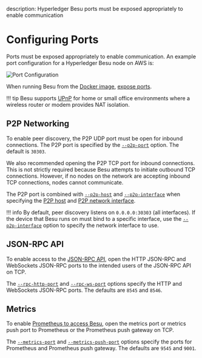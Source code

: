 description: Hyperledger Besu ports must be exposed appropriately to enable communication
<!--- END of page meta data -->

# Configuring Ports 

Ports must be exposed appropriately to enable communication. An example port configuration for a 
Hyperledger Besu node on AWS is: 
                                     
![Port Configuration](../../images/PortConfiguration.png)

When running Besu from the [Docker image](../Get-Started/Run-Docker-Image.md), [expose ports](../Get-Started/Run-Docker-Image.md#exposing-ports). 

!!! tip 
    Besu supports [UPnP](Using-UPnP.md) for home or small office environments where a wireless router 
    or modem provides NAT isolation. 

## P2P Networking 

To enable peer discovery, the P2P UDP port must be open for inbound connections. The P2P port
is specified by the [`--p2p-port`](../../Reference/CLI/CLI-Syntax.md#p2p-port) option. The default is `30303`. 

We also recommended opening the P2P TCP port for inbound connections. This is not strictly required because 
Besu attempts to initiate outbound TCP connections. However, if no nodes on the network are accepting inbound TCP 
connections, nodes cannot communicate.

The P2P port is combined with [`--p2p-host`](../../Reference/CLI/CLI-Syntax.md#p2p-host) and [`--p2p-interface`](../../Reference/CLI/CLI-Syntax.md#p2p-interface) when specifying the [P2P host](../../Reference/CLI/CLI-Syntax.md#p2p-host) and [P2P network interface](../../Reference/CLI/CLI-Syntax.md#p2p-interface).

!!! info
    By default, peer discovery listens on `0.0.0.0:30303` (all interfaces). If the device that Besu runs on must bind to a specific interface, use the [`--p2p-interface`](../../Reference/CLI/CLI-Syntax.md#p2p-interface) option to specify the network interface to use.
 
 
## JSON-RPC API 

To enable access to the [JSON-RPC API](../Interact/APIs/Using-JSON-RPC-API.md), open the HTTP JSON-RPC and WebSockets JSON-RPC ports to the intended users 
of the JSON-RPC API on TCP. 

The [`--rpc-http-port`](../../Reference/CLI/CLI-Syntax.md#rpc-http-port) and [`--rpc-ws-port`](../../Reference/CLI/CLI-Syntax.md#rpc-ws-port) 
options specify the HTTP and WebSockets JSON-RPC ports. The defaults are `8545` and `8546`.  

## Metrics 

To enable [Prometheus to access Besu](../Deploy/Monitoring-Performance.md#monitor-node-performance-using-prometheus), 
open the metrics port or metrics push port to Prometheus or the Prometheus push gateway on TCP.  

The [`--metrics-port`](../../Reference/CLI/CLI-Syntax.md#metrics-port) and [`--metrics-push-port`](../../Reference/CLI/CLI-Syntax.md#metrics-push-port) 
options specify the ports for Prometheus and Prometheus push gateway. The defaults are `9545` and `9001`.  